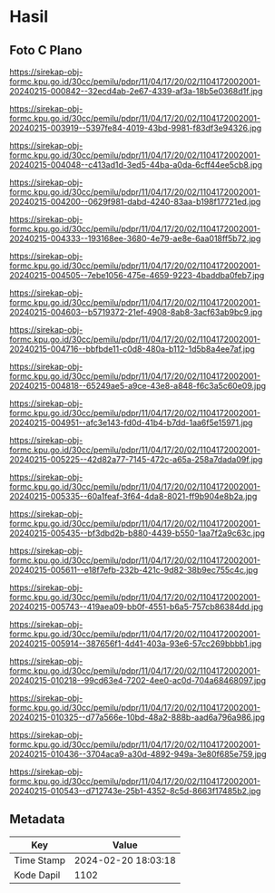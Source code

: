 # Hasil

## Foto C Plano

https://sirekap-obj-formc.kpu.go.id/30cc/pemilu/pdpr/11/04/17/20/02/1104172002001-20240215-000842--32ecd4ab-2e67-4339-af3a-18b5e0368d1f.jpg

https://sirekap-obj-formc.kpu.go.id/30cc/pemilu/pdpr/11/04/17/20/02/1104172002001-20240215-003919--5397fe84-4019-43bd-9981-f83df3e94326.jpg

https://sirekap-obj-formc.kpu.go.id/30cc/pemilu/pdpr/11/04/17/20/02/1104172002001-20240215-004048--c413ad1d-3ed5-44ba-a0da-6cff44ee5cb8.jpg

https://sirekap-obj-formc.kpu.go.id/30cc/pemilu/pdpr/11/04/17/20/02/1104172002001-20240215-004200--0629f981-dabd-4240-83aa-b198f17721ed.jpg

https://sirekap-obj-formc.kpu.go.id/30cc/pemilu/pdpr/11/04/17/20/02/1104172002001-20240215-004333--193168ee-3680-4e79-ae8e-6aa018ff5b72.jpg

https://sirekap-obj-formc.kpu.go.id/30cc/pemilu/pdpr/11/04/17/20/02/1104172002001-20240215-004505--7ebe1056-475e-4659-9223-4baddba0feb7.jpg

https://sirekap-obj-formc.kpu.go.id/30cc/pemilu/pdpr/11/04/17/20/02/1104172002001-20240215-004603--b5719372-21ef-4908-8ab8-3acf63ab9bc9.jpg

https://sirekap-obj-formc.kpu.go.id/30cc/pemilu/pdpr/11/04/17/20/02/1104172002001-20240215-004716--bbfbde11-c0d8-480a-b112-1d5b8a4ee7af.jpg

https://sirekap-obj-formc.kpu.go.id/30cc/pemilu/pdpr/11/04/17/20/02/1104172002001-20240215-004818--65249ae5-a9ce-43e8-a848-f6c3a5c60e09.jpg

https://sirekap-obj-formc.kpu.go.id/30cc/pemilu/pdpr/11/04/17/20/02/1104172002001-20240215-004951--afc3e143-fd0d-41b4-b7dd-1aa6f5e15971.jpg

https://sirekap-obj-formc.kpu.go.id/30cc/pemilu/pdpr/11/04/17/20/02/1104172002001-20240215-005225--42d82a77-7145-472c-a65a-258a7dada09f.jpg

https://sirekap-obj-formc.kpu.go.id/30cc/pemilu/pdpr/11/04/17/20/02/1104172002001-20240215-005335--60a1feaf-3f64-4da8-8021-ff9b904e8b2a.jpg

https://sirekap-obj-formc.kpu.go.id/30cc/pemilu/pdpr/11/04/17/20/02/1104172002001-20240215-005435--bf3dbd2b-b880-4439-b550-1aa7f2a9c63c.jpg

https://sirekap-obj-formc.kpu.go.id/30cc/pemilu/pdpr/11/04/17/20/02/1104172002001-20240215-005611--e18f7efb-232b-421c-9d82-38b9ec755c4c.jpg

https://sirekap-obj-formc.kpu.go.id/30cc/pemilu/pdpr/11/04/17/20/02/1104172002001-20240215-005743--419aea09-bb0f-4551-b6a5-757cb86384dd.jpg

https://sirekap-obj-formc.kpu.go.id/30cc/pemilu/pdpr/11/04/17/20/02/1104172002001-20240215-005914--387656f1-4d41-403a-93e6-57cc269bbbb1.jpg

https://sirekap-obj-formc.kpu.go.id/30cc/pemilu/pdpr/11/04/17/20/02/1104172002001-20240215-010218--99cd63e4-7202-4ee0-ac0d-704a68468097.jpg

https://sirekap-obj-formc.kpu.go.id/30cc/pemilu/pdpr/11/04/17/20/02/1104172002001-20240215-010325--d77a566e-10bd-48a2-888b-aad6a796a986.jpg

https://sirekap-obj-formc.kpu.go.id/30cc/pemilu/pdpr/11/04/17/20/02/1104172002001-20240215-010436--3704aca9-a30d-4892-949a-3e80f685e759.jpg

https://sirekap-obj-formc.kpu.go.id/30cc/pemilu/pdpr/11/04/17/20/02/1104172002001-20240215-010543--d712743e-25b1-4352-8c5d-8663f17485b2.jpg


## Metadata

| Key        | Value               |
| ---------- | ------------------- |
| Time Stamp | 2024-02-20 18:03:18 |
| Kode Dapil | 1102                |



